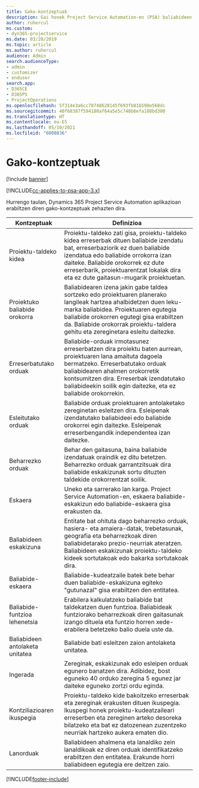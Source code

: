 ```yaml
---
title: Gako-kontzeptuak
description: Gai honek Project Service Automation-en (PSA) baliabideen kudeaketa gako-kontzeptuen inguruko informazioa eskaintzen du.
author: ruhercul
ms.custom:
- dyn365-projectservice
ms.date: 03/28/2019
ms.topic: article
ms.author: ruhercul
audience: Admin
search.audienceType:
- admin
- customizer
- enduser
search.app:
- D365CE
- D365PS
- ProjectOperations
ms.openlocfilehash: 5f314e3a6cc70748628145f693fb81b598e568dc
ms.sourcegitcommit: 40f68387f594180af64a5e5c748b6efa188bd300
ms.translationtype: HT
ms.contentlocale: eu-ES
ms.lasthandoff: 05/10/2021
ms.locfileid: "6008836"
---
```

# <a name="key-concepts"></a>Gako-kontzeptuak

[!include [banner](../includes/psa-now-project-operations.md)]

[!INCLUDE[cc-applies-to-psa-app-3.x](../includes/cc-applies-to-psa-app-3x.md)]

Hurrengo taulan, Dynamics 365 Project Service Automation aplikazioan erabiltzen diren gako-kontzeptuak zehazten dira.

| Kontzeptuak                    | Definizioa |
|----------------------------|------------|
| Proiektu-taldeko kidea        | Proiektu-taldeko zati gisa, proiektu-taldeko kidea erreserbak dituen baliabide izendatu bat, erreserbaziorik ez duen baliabide izendatua edo baliabide orrokorra izan daiteke. Baliabide orokorrek ez dute erreserbarik, proiektuarentzat lokalak dira eta ez dute gaitasun-mugarik proiektuetan. |
| Proiektuko baliabide orokorra   | Baliabidearen izena jakin gabe taldea sortzeko edo proiektuaren planerako langileak hartzea ahalbidetzen duen leku-marka baliabidea. Proiektuaren egutegia baliabide orokorren egutegi gisa erabiltzen da. Baliabide orokorrak proiektu-taldera gehitu eta zereginetara esleitu daitezke. |
| Erreserbatutako orduak               | Baliabide-orduak irmotasunez erreserbatzen dira proiektu baten aurrean, proiektuaren lana amaituta dagoela bermatzeko. Erreserbatutako orduak baliabidearen ahalmen orokorretik kontsumitzen dira. Erreserbak izendatutako baliabideekin soilik egin daitezke, eta ez baliabide orokorrekin. |
| Esleitutako orduak             | Baliabide orduak proiektuaren antolaketako zereginetan esleitzen dira. Esleipenak izendatutako baliabideei edo baliabide orokorrei egin daitezke. Esleipenak erreserbengandik independentea izan daitezke. |
| Beharrezko orduak             | Behar den gaitasuna, baina baliabide izendatuak oraindik ez ditu betetzen. Beharrezko orduak garrantzitsuak dira baliabide eskakizunak sortu dituzten taldekide orokorrentzat soilik. |
| Eskaera                     | Uneko eta sarrerako lan karga. Project Service Automation-en, eskaera baliabide-eskakizun edo baliabide-eskaera gisa erakusten da. |
| Baliabideen eskakizuna       | Entitate bat ohituta dago beharrezko orduak, hasiera- eta amaiera-datak, trebetasunak, geografia eta beharrezkoak diren baliabidetarako prezio-neurriak ateratzen. Baliabideen eskakizunak proiektu-taldeko kideek sortutakoak edo bakarka sortutakoak dira. |
| Baliabide-eskaera           | Baliabide-kudeatzaile batek bete behar duen baliabide-eskakizuna egiteko "gutunazal" gisa erabiltzen den entitatea. |
| Baliabide-funtzioa lehenetsia      | Erabilera kalkulatzeko baliabide bat taldekatzen duen funtzioa. Baliabideak funtziorako beharrezkoak diren gaitasunak izango dituela eta funtzio horren xede-erabilera betetzeko balio duela uste da. |
| Baliabideen antolaketa unitatea | Baliabide bati esleitzen zaion antolaketa unitatea. |
| Ingerada                    | Zereginak, eskakizunak edo esleipen orduak egunero banatzen dira. Adibidez, bost eguneko 40 orduko zeregina 5 egunez jar daiteke eguneko zortzi ordu eginda. |
| Kontziliazioaren ikuspegia        | Proiektu-taldeko kide bakoitzeko erreserbak eta zereginak erakusten dituen ikuspegia. Ikuspegi honek proiektu-kudeatzaileari erreserben eta zereginen arteko desoreka bilatzeko eta bat ez datozenean zuzentzeko neurriak hartzeko aukera ematen dio. |
| Lanorduak                 | Baliabideen ahalmena eta lanaldiko zein lanaldikoak ez diren orduak identifikatzeko erabiltzen den entitatea. Erakunde horri baliabideen egutegia ere deitzen zaio. |


[!INCLUDE[footer-include](../includes/footer-banner.md)]
